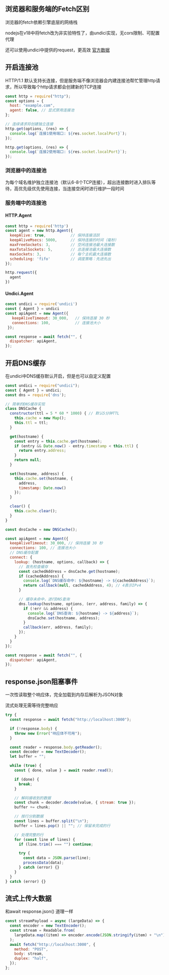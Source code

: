 ## 浏览器和服务端的Fetch区别

浏览器的fetch依赖引擎底层的网络栈

nodejs在v18中将fetch改为非实验特性了，由undici实现，无cors限制、可配置代理

还可以使用undici中提供的request，更高效 [官方数据](https://undici.nodejs.org/#/?id=benchmarks)

## 开启连接池

HTTP/1.1 默认支持长连接，但是服务端不像浏览器会内建连接池帮忙管理http请求，所以导致每个http请求都会创建新的TCP连接

```JavaScript
const http = require("http");
const options = {
  host: "example.com",
  agent: false, // 显式禁用连接池
};

// 连续请求将创建独立连接
http.get(options, (res) => {
  console.log(`连接1使用端口: ${res.socket.localPort}`);
});

http.get(options, (res) => {
  console.log(`连接2使用端口: ${res.socket.localPort}`);
});
```

### 浏览器中的连接池

为每个域名维护独立连接池（默认6-8个TCP连接），超出连接数时进入排队等待，高优先级优先使用连接，当连接空闲时进行维护一段时间

### 服务端中的连接池

#### HTTP.Agent

```JavaScript
const http = require('http')
const agent = new http.Agent({
  keepAlive: true,           // 保持连接活跃
  keepAliveMsecs: 5000,      // 保持连接的时间（毫秒）
  maxFreeSockets: 3,         // 空闲连接池最大连接数
  maxTotalSockets: 5,        // 总连接池最大连接数
  maxSockets: 3,             // 每个主机最大连接数
  scheduling: 'fifo'         // 调度策略：先进先出
});

http.request({
  agent
})
```

#### Undici.Agent

```JavaScript
const undici = require('undici')
const { Agent } = undici
const apiAgent = new Agent({
   keepAliveTimeout: 30_000,   // 保持连接 30 秒
   connections: 100,           // 连接池大小
 });

const response = await fetch("", {
  dispatcher: apiAgent,
});
```

## 开启DNS缓存

在undici中DNS缓存默认开启，但是也可以自定义配置

```JavaScript
const undici = require("undici");
const { Agent } = undici;
const dns = require('dns');

// 简单的DNS缓存实现
class DNSCache {
  constructor(ttl = 5 * 60 * 1000) { // 默认5分钟TTL
    this.cache = new Map();
    this.ttl = ttl;
  }

  get(hostname) {
    const entry = this.cache.get(hostname);
    if (entry && Date.now() - entry.timestamp < this.ttl) {
      return entry.address;
    }
    return null;
  }

  set(hostname, address) {
    this.cache.set(hostname, {
      address,
      timestamp: Date.now()
    });
  }

  clear() {
    this.cache.clear();
  }
}

const dnsCache = new DNSCache();

const apiAgent = new Agent({
  keepAliveTimeout: 30_000, // 保持连接 30 秒
  connections: 100, // 连接池大小
  // DNS缓存配置
  connect: {
    lookup: (hostname, options, callback) => {
      // 首先检查缓存
      const cachedAddress = dnsCache.get(hostname);
      if (cachedAddress) {
        console.log(`DNS缓存命中: ${hostname} -> ${cachedAddress}`);
        return callback(null, cachedAddress, 4); // 4表示IPv4
      }

      // 缓存未命中，进行DNS查询
      dns.lookup(hostname, options, (err, address, family) => {
        if (!err && address) {
          console.log(`DNS查询: ${hostname} -> ${address}`);
          dnsCache.set(hostname, address);
        }
        callback(err, address, family);
      });
    }
  }
});

const response = await fetch("", {
  dispatcher: apiAgent,
});
```

## response.json阻塞事件

一次性读取整个响应体，完全加载到内存后解析为JSON对象

流式处理无需等待完整响应

```JavaScript
try {
  const response = await fetch("http://localhost:3000");

  if (!response.body) {
    throw new Error("响应体不可用");
  }

  const reader = response.body.getReader();
  const decoder = new TextDecoder();
  let buffer = "";

  while (true) {
    const { done, value } = await reader.read();

    if (done) {
      break;
    }

    // 解码接收到的数据
    const chunk = decoder.decode(value, { stream: true });
    buffer += chunk;

    // 按行分割数据
    const lines = buffer.split("\n");
    buffer = lines.pop() || ""; // 保留未完成的行

    // 处理完整的行
    for (const line of lines) {
      if (line.trim() === "") continue;

      try {
        const data = JSON.parse(line);
        processData(data);
      } catch (error) {}
    }
  }
} catch (error) {}
```

## 流式上传大数据

和await response.json() 道理一样

```JavaScript
const streamPayload = async (largeData) => {
  const encoder = new TextEncoder();
  const stream = Readable.from(
    largeData.map((item) => encoder.encode(JSON.stringify(item) + "\n"))
  );
  await fetch("http://localhost:3000", {
    method: "POST",
    body: stream,
    duplex: "half",
  });
};
```
